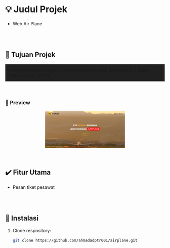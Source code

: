 # 💡 Judul Projek
- Web Air Plane

<br>
<br>

## 🚀 Tujuan Projek
<div style="padding: 10px; background: #202020;";>
> Menyelesaikan tugas final pemrograman web semester 3
> dosen : Yuliana S.Pd., M.Pd 
</div>

<br>
<br>

### 📸 Preview
<div style="display: flex; align-items: center; justify-content: center;">
<img src="assets/gambar/airplane-projek.png" style="height: auto; width: 50%; object-fit: contain;" />
</div>


<br>
<br>

## ✔️ Fitur Utama
- Pesan tiket pesawat

<br>
<br>

## 🔧 Instalasi
1. Clone respository:
    <br>
    ``` bash
    git clone https://github.com/ahmadadptr001/airplane.git
